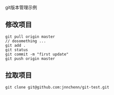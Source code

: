 git版本管理示例
## 修改项目
    git pull origin master
    // dosomething ...
    git add .
    git status 
    git commit -m "first update"
    git push origin master

## 拉取项目
    git clone git@github.com:jnnchenn/git-test.git